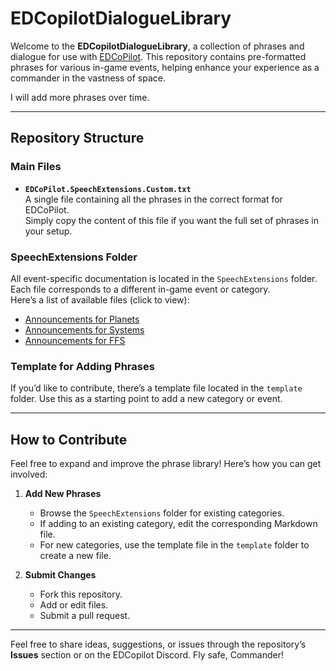 # EDCopilotDialogueLibrary 

Welcome to the **EDCopilotDialogueLibrary**, a collection of phrases and dialogue for use with [EDCoPilot](https://www.razzafrag.com/). This repository contains pre-formatted phrases for various in-game events, helping enhance your experience as a commander in the vastness of space.  

I will add more phrases over time.  

---

## Repository Structure  

### Main Files
- **`EDCoPilot.SpeechExtensions.Custom.txt`**  
  A single file containing all the phrases in the correct format for EDCoPilot.  
  Simply copy the content of this file if you want the full set of phrases in your setup.

### SpeechExtensions Folder
All event-specific documentation is located in the `SpeechExtensions` folder. Each file corresponds to a different in-game event or category.  
Here’s a list of available files (click to view):  

- [Announcements for Planets](./SpeechExtensions/Body_Announcements.md)  
- [Announcements for Systems](./SpeechExtensions/System_Announcements.md) 
- [Announcements for FFS](./SpeechExtensions/FFS_Announcements.md) 


### Template for Adding Phrases
If you’d like to contribute, there’s a template file located in the `template` folder. Use this as a starting point to add a new category or event.  

---

## How to Contribute  

Feel free to expand and improve the phrase library! Here’s how you can get involved:  

1. **Add New Phrases**  
   - Browse the `SpeechExtensions` folder for existing categories.  
   - If adding to an existing category, edit the corresponding Markdown file.  
   - For new categories, use the template file in the `template` folder to create a new file.  

2. **Submit Changes**  
   - Fork this repository.  
   - Add or edit files.  
   - Submit a pull request.  

---
  
Feel free to share ideas, suggestions, or issues through the repository’s **Issues** section or on the EDCopilot Discord. Fly safe, Commander!  
